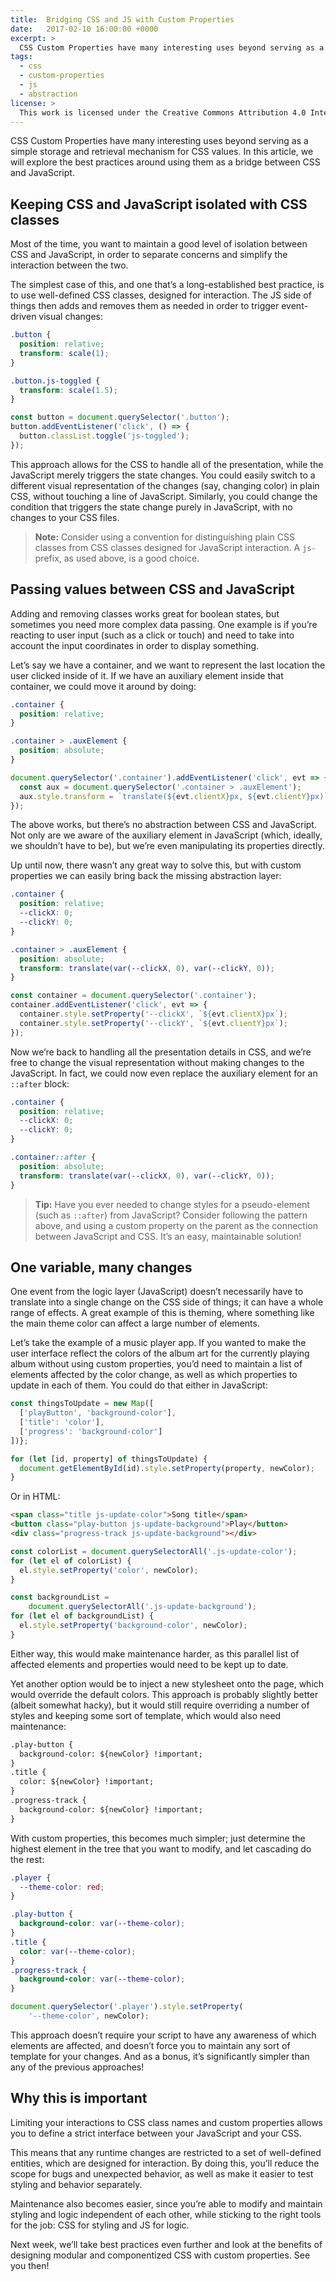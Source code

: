 ```yaml
---
title:  Bridging CSS and JS with Custom Properties
date:   2017-02-10 16:00:00 +0000
excerpt: >
  CSS Custom Properties have many interesting uses beyond serving as a simple storage and retrieval mechanism for CSS values. In this article, we will explore the best practices around using them as a bridge between CSS and JavaScript.
tags:
  - css
  - custom-properties
  - js
  - abstraction
license: >
  This work is licensed under the Creative Commons Attribution 4.0 International License. To view a copy of this license, visit http://creativecommons.org/licenses/by/4.0/ or send a letter to Creative Commons, PO Box 1866, Mountain View, CA 94042, USA.
---
```


CSS Custom Properties have many interesting uses beyond serving as a simple storage and retrieval mechanism for CSS values. In this article, we will explore the best practices around using them as a bridge between CSS and JavaScript.


## Keeping CSS and JavaScript isolated with CSS classes

Most of the time, you want to maintain a good level of isolation between CSS and JavaScript, in order to separate concerns and simplify the interaction between the two.

The simplest case of this, and one that’s a long-established best practice, is to use well-defined CSS classes, designed for interaction. The JS side of things then adds and removes them as needed in order to trigger event-driven visual changes:

```css
.button {
  position: relative;
  transform: scale(1);
}

.button.js-toggled {
  transform: scale(1.5);
}
```


```js
const button = document.querySelector('.button');
button.addEventListener('click', () => {
  button.classList.toggle('js-toggled');
});
```

This approach allows for the CSS to handle all of the presentation, while the JavaScript merely triggers the state changes. You could easily switch to a different visual representation of the changes (say, changing color) in plain CSS, without touching a line of JavaScript. Similarly, you could change the condition that triggers the state change purely in JavaScript, with no changes to your CSS files.

> **Note:** Consider using a convention for distinguishing plain CSS classes from CSS classes designed for JavaScript interaction. A `js-` prefix, as used above, is a good choice.


## Passing values between CSS and JavaScript

Adding and removing classes works great for boolean states, but sometimes you need more complex data passing. One example is if you’re reacting to user input (such as a click or touch) and need to take into account the input coordinates in order to display something.

Let’s say we have a container, and we want to represent the last location the user clicked inside of it. If we have an auxiliary element inside that container, we could move it around by doing:


```css
.container {
  position: relative;
}

.container > .auxElement {
  position: absolute;
}
```

```js
document.querySelector('.container').addEventListener('click', evt => {
  const aux = document.querySelector('.container > .auxElement');
  aux.style.transform = `translate(${evt.clientX}px, ${evt.clientY}px)`;
});
```

The above works, but there’s no abstraction between CSS and JavaScript. Not only are we aware of the auxiliary element in JavaScript (which, ideally, we shouldn’t have to be), but we’re even manipulating its properties directly.

Up until now, there wasn’t any great way to solve this, but with custom properties we can easily bring back the missing abstraction layer:

```css
.container {
  position: relative;
  --clickX: 0;
  --clickY: 0;
}

.container > .auxElement {
  position: absolute;
  transform: translate(var(--clickX, 0), var(--clickY, 0));
}
```

```js
const container = document.querySelector('.container');
container.addEventListener('click', evt => {
  container.style.setProperty('--clickX', `${evt.clientX}px`);
  container.style.setProperty('--clickY', `${evt.clientY}px`);
});
```

Now we’re back to handling all the presentation details in CSS, and we’re free to change the visual representation without making changes to the JavaScript. In fact, we could now even replace the auxiliary element for an `::after` block:

```css
.container {
  position: relative;
  --clickX: 0;
  --clickY: 0;
}

.container::after {
  position: absolute;
  transform: translate(var(--clickX, 0), var(--clickY, 0));
}
```

> **Tip:** Have you ever needed to change styles for a pseudo-element (such as `::after`) from JavaScript? Consider following the pattern above, and using a custom property on the parent as the connection between JavaScript and CSS. It’s an easy, maintainable solution!


## One variable, many changes

One event from the logic layer (JavaScript) doesn’t necessarily have to translate into a single change on the CSS side of things; it can have a whole range of effects. A great example of this is theming, where something like the main theme color can affect a large number of elements.

Let’s take the example of a music player app. If you wanted to make the user interface reflect the colors of the album art for the currently playing album without using custom properties, you’d need to maintain a list of elements affected by the color change, as well as which properties to update in each of them. You could do that either in JavaScript:

```js
const thingsToUpdate = new Map([
  ['playButton', 'background-color'],
  ['title': 'color'],
  ['progress': 'background-color']
])};

for (let [id, property] of thingsToUpdate) {
  document.getElementById(id).style.setProperty(property, newColor);
}
```

Or in HTML:

```html
<span class="title js-update-color">Song title</span>
<button class="play-button js-update-background">Play</button>
<div class="progress-track js-update-background"></div>
```

```js
const colorList = document.querySelectorAll('.js-update-color');
for (let el of colorList) {
  el.style.setProperty('color', newColor);
}

const backgroundList =
    document.querySelectorAll('.js-update-background');
for (let el of backgroundList) {
  el.style.setProperty('background-color', newColor);
}
```

Either way, this would make maintenance harder, as this parallel list of affected elements and properties would need to be kept up to date.

Yet another option would be to inject a new stylesheet onto the page, which would override the default colors. This approach is probably slightly better (albeit somewhat hacky), but it would still require overriding a number of styles and keeping some sort of template, which would also need maintenance:

```txt
.play-button {
  background-color: ${newColor} !important;
}
.title {
  color: ${newColor} !important;
}
.progress-track {
  background-color: ${newColor} !important;
}
```

With custom properties, this becomes much simpler; just determine the highest element in the tree that you want to modify, and let cascading do the rest:

```css
.player {
  --theme-color: red;
}

.play-button {
  background-color: var(--theme-color);
}
.title {
  color: var(--theme-color);
}
.progress-track {
  background-color: var(--theme-color);
}
```

```js
document.querySelector('.player').style.setProperty(
    '--theme-color', newColor);
```

This approach doesn’t require your script to have any awareness of which elements are affected, and doesn’t force you to maintain any sort of template for your changes. And as a bonus, it’s significantly simpler than any of the previous approaches!


## Why this is important

Limiting your interactions to CSS class names and custom properties allows you to define a strict interface between your JavaScript and your CSS.

This means that any runtime changes are restricted to a set of well-defined entities, which are designed for interaction. By doing this, you’ll reduce the scope for bugs and unexpected behavior, as well as make it easier to test styling and behavior separately.

Maintenance also becomes easier, since you’re able to modify and maintain styling and logic independent of each other, while sticking to the right tools for the job: CSS for styling and JS for logic.

Next week, we’ll take best practices even further and look at the benefits of designing modular and componentized CSS with custom properties. See you then!

